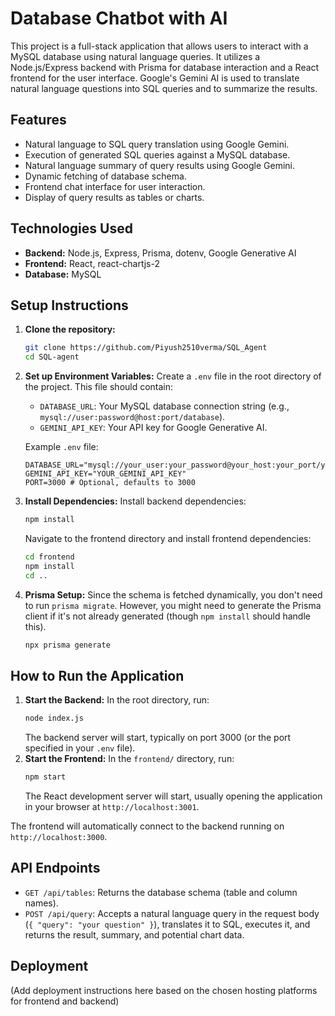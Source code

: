 # Database Chatbot with AI

This project is a full-stack application that allows users to interact with a MySQL database using natural language queries. It utilizes a Node.js/Express backend with Prisma for database interaction and a React frontend for the user interface. Google's Gemini AI is used to translate natural language questions into SQL queries and to summarize the results.

## Features

*   Natural language to SQL query translation using Google Gemini.
*   Execution of generated SQL queries against a MySQL database.
*   Natural language summary of query results using Google Gemini.
*   Dynamic fetching of database schema.
*   Frontend chat interface for user interaction.
*   Display of query results as tables or charts.

## Technologies Used

*   **Backend:** Node.js, Express, Prisma, dotenv, Google Generative AI
*   **Frontend:** React, react-chartjs-2
*   **Database:** MySQL

## Setup Instructions

1.  **Clone the repository:**
    ```bash
    git clone https://github.com/Piyush2510verma/SQL_Agent
    cd SQL-agent
    ```
2.  **Set up Environment Variables:**
    Create a `.env` file in the root directory of the project. This file should contain:
    *   `DATABASE_URL`: Your MySQL database connection string (e.g., `mysql://user:password@host:port/database`).
    *   `GEMINI_API_KEY`: Your API key for Google Generative AI.

    Example `.env` file:
    ```env
    DATABASE_URL="mysql://your_user:your_password@your_host:your_port/your_database"
    GEMINI_API_KEY="YOUR_GEMINI_API_KEY"
    PORT=3000 # Optional, defaults to 3000
    ```
3.  **Install Dependencies:**
    Install backend dependencies:
    ```bash
    npm install
    ```
    Navigate to the frontend directory and install frontend dependencies:
    ```bash
    cd frontend
    npm install
    cd ..
    ```
4.  **Prisma Setup:**
    Since the schema is fetched dynamically, you don't need to run `prisma migrate`. However, you might need to generate the Prisma client if it's not already generated (though `npm install` should handle this).
    ```bash
    npx prisma generate
    ```

## How to Run the Application

1.  **Start the Backend:**
    In the root directory, run:
    ```bash
    node index.js
    ```
    The backend server will start, typically on port 3000 (or the port specified in your `.env` file).
2.  **Start the Frontend:**
    In the `frontend/` directory, run:
    ```bash
    npm start
    ```
    The React development server will start, usually opening the application in your browser at `http://localhost:3001`.

The frontend will automatically connect to the backend running on `http://localhost:3000`.

## API Endpoints

*   `GET /api/tables`: Returns the database schema (table and column names).
*   `POST /api/query`: Accepts a natural language query in the request body (`{ "query": "your question" }`), translates it to SQL, executes it, and returns the result, summary, and potential chart data.

## Deployment

(Add deployment instructions here based on the chosen hosting platforms for frontend and backend)

